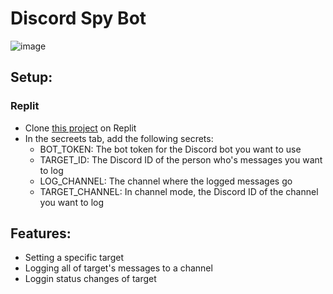 # Discord Spy Bot

![image](https://github.com/user-attachments/assets/2f6de2ae-13ff-404d-9e72-fcc29b435802)

## Setup:
### Replit
- Clone [this project](https://replit.com/@Shuflduf/SpyTF2) on Replit
- In the secreets tab, add the following secrets:
  - BOT_TOKEN: The bot token for the Discord bot you want to use
  - TARGET_ID: The Discord ID of the person who's messages you want to log
  - LOG_CHANNEL: The channel where the logged messages go
  - TARGET_CHANNEL: In channel mode, the Discord ID of the channel you want to log

## Features:
- Setting a specific target
- Logging all of target's messages to a channel
- Loggin status changes of target
